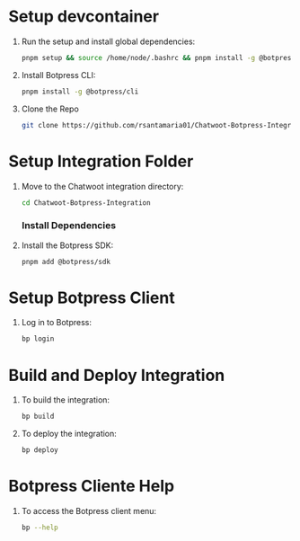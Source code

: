 # Setup devcontainer
1. Run the setup and install global dependencies:
   ```sh
   pnpm setup && source /home/node/.bashrc && pnpm install -g @botpress/cli
   ```

2. Install Botpress CLI:

   ```sh
   pnpm install -g @botpress/cli
   ```

3. Clone the Repo
   ``` sh
   git clone https://github.com/rsantamaria01/Chatwoot-Botpress-Integration.git
   ```

# Setup Integration Folder
1. Move to the Chatwoot integration directory:
   ```sh
   cd Chatwoot-Botpress-Integration
   ```

   ### Install Dependencies
2. Install the Botpress SDK:
   ```sh
   pnpm add @botpress/sdk
   ```

# Setup Botpress Client
1. Log in to Botpress:
   ```sh
   bp login
   ```

# Build and Deploy Integration
1. To build the integration:
   ```sh
   bp build
   ```

2. To deploy the integration:
   ```sh
   bp deploy
   ```

# Botpress Cliente Help
1. To access the Botpress client menu:
   ```sh
   bp --help
   ```
